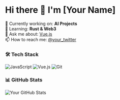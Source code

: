 # Hi there 👋 I'm [Your Name]

🔭  Currently working on: **AI Projects**  
🌱  Learning: **Rust & Web3**  
💬  Ask me about: [Vue.js](https://vuejs.org/)  
📫  How to reach me: [@your_twitter](https://twitter.com/your_twitter)  

### 🛠 Tech Stack
![JavaScript](https://img.shields.io/badge/-JavaScript-F7DF1E?logo=javascript&logoColor=black)
![Vue.js](https://img.shields.io/badge/-Vue.js-4FC08D?logo=vue.js&logoColor=white)
![Git](https://img.shields.io/badge/-Git-F05032?logo=git&logoColor=white)

### 📊 GitHub Stats
![Your GitHub Stats](https://github-readme-stats.vercel.app/api?username=nacker&show_icons=true&theme=radical)
